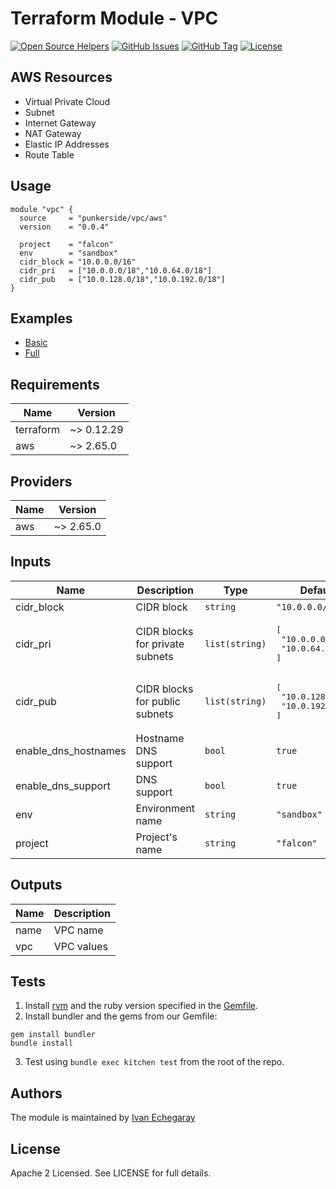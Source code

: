 # Terraform Module - VPC

[![Open Source Helpers](https://www.codetriage.com/punkerside/terraform-aws-vpc/badges/users.svg)](https://www.codetriage.com/punkerside/terraform-aws-vpc)
[![GitHub Issues](https://img.shields.io/github/issues/punkerside/terraform-aws-vpc.svg)](https://github.com/punkerside/terraform-aws-vpc/issues)
[![GitHub Tag](https://img.shields.io/github/tag-date/punkerside/terraform-aws-vpc.svg?style=plastic)](https://github.com/punkerside/terraform-aws-vpc/tags/)
[![License](https://img.shields.io/badge/License-Apache%202.0-blue.svg)](https://opensource.org/licenses/Apache-2.0)

## AWS Resources

* Virtual Private Cloud
* Subnet
* Internet Gateway
* NAT Gateway
* Elastic IP Addresses
* Route Table

## Usage

```hcl
module "vpc" {
  source     = "punkerside/vpc/aws"
  version    = "0.0.4"

  project    = "falcon"
  env        = "sandbox"
  cidr_block = "10.0.0.0/16"
  cidr_pri   = ["10.0.0.0/18","10.0.64.0/18"]
  cidr_pub   = ["10.0.128.0/18","10.0.192.0/18"]
}
```

## Examples

* [Basic](https://github.com/punkerside/terraform-aws-vpc/tree/master/examples/basic)
* [Full](https://github.com/punkerside/terraform-aws-vpc/tree/master/examples/full)

<!-- BEGINNING OF PRE-COMMIT-TERRAFORM DOCS HOOK -->
## Requirements

| Name | Version |
|------|---------|
| terraform | ~> 0.12.29 |
| aws | ~> 2.65.0 |

## Providers

| Name | Version |
|------|---------|
| aws | ~> 2.65.0 |

## Inputs

| Name | Description | Type | Default | Required |
|------|-------------|------|---------|:--------:|
| cidr\_block | CIDR block | `string` | `"10.0.0.0/16"` | no |
| cidr\_pri | CIDR blocks for private subnets | `list(string)` | <pre>[<br>  "10.0.0.0/18",<br>  "10.0.64.0/18"<br>]</pre> | no |
| cidr\_pub | CIDR blocks for public subnets | `list(string)` | <pre>[<br>  "10.0.128.0/18",<br>  "10.0.192.0/18"<br>]</pre> | no |
| enable\_dns\_hostnames | Hostname DNS support | `bool` | `true` | no |
| enable\_dns\_support | DNS support | `bool` | `true` | no |
| env | Environment name | `string` | `"sandbox"` | no |
| project | Project's name | `string` | `"falcon"` | no |

## Outputs

| Name | Description |
|------|-------------|
| name | VPC name |
| vpc | VPC values |

<!-- END OF PRE-COMMIT-TERRAFORM DOCS HOOK -->

## Tests

1. Install [rvm](https://rvm.io/rvm/install) and the ruby version specified in the [Gemfile](https://github.com/punkerside/terraform-aws-vpc/tree/master/Gemfile).
2. Install bundler and the gems from our Gemfile:
```
gem install bundler
bundle install
```
3. Test using `bundle exec kitchen test` from the root of the repo.

## Authors

The module is maintained by [Ivan Echegaray](https://github.com/punkerside)

## License

Apache 2 Licensed. See LICENSE for full details.